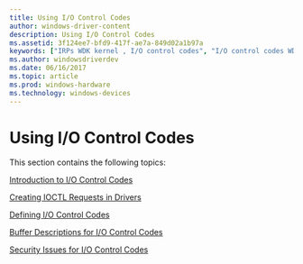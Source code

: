 ```yaml
---
title: Using I/O Control Codes
author: windows-driver-content
description: Using I/O Control Codes
ms.assetid: 3f124ee7-bfd9-417f-ae7a-849d02a1b97a
keywords: ["IRPs WDK kernel , I/O control codes", "I/O control codes WDK kernel", "control codes WDK IOCTLs", "IOCTLs WDK kernel"]
ms.author: windowsdriverdev
ms.date: 06/16/2017
ms.topic: article
ms.prod: windows-hardware
ms.technology: windows-devices
---
```


# Using I/O Control Codes





This section contains the following topics:

[Introduction to I/O Control Codes](introduction-to-i-o-control-codes.md)

[Creating IOCTL Requests in Drivers](creating-ioctl-requests-in-drivers.md)

[Defining I/O Control Codes](defining-i-o-control-codes.md)

[Buffer Descriptions for I/O Control Codes](buffer-descriptions-for-i-o-control-codes.md)

[Security Issues for I/O Control Codes](security-issues-for-i-o-control-codes.md)

 

 




